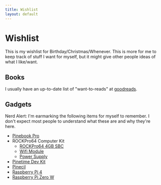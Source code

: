 ```yaml
---
title: Wishlist
layout: default
---
```


Wishlist
========

This is my wishlist for Birthday/Christmas/Whenever. This is more for me to keep track
of stuff I want for myself, but it might give other people ideas of what I
like/want.

Books
-----
I usually have an up-to-date list of "want-to-reads" at
[goodreads](https://www.goodreads.com/review/list/5509110-dane-henson?ref=nav_mybooks&shelf=to-read).

Gadgets
-------
Nerd Alert: I'm earmarking the following items for myself to remember. I don't
expect most people to understand what these are and why they're here.
- [Pinebook Pro](https://pine64.com/product/14″-pinebook-pro-linux-laptop-ansi-us-keyboard/?v=0446c16e2e66)
- ROCKPro64 Computer Kit
  - [ROCKPro64 4GB SBC](https://pine64.com/product/rockpro64-4gb-single-board-computer/?v=0446c16e2e66)
  - [Wifi Module](https://pine64.com/product/rockpro64-1x1-dual-band-wifi-802-11ac-bluetooth-5-0-module/?v=0446c16e2e66)
  - [Power Supply](https://pine64.com/product/rockpro64-12v-5a-us-power-supply/?v=0446c16e2e66)
- [Pinetime Dev Kit](https://pine64.com/product/pinetime-dev-kit/?v=0446c16e2e66)
- [Pinecil](https://pine64.com/product/pinecil-smart-mini-portable-soldering-iron/?v=0446c16e2e66)
- [Raspberry Pi 4](https://www.adafruit.com/product/4296)
- [Raspberry Pi Zero W](https://www.adafruit.com/product/3409)
